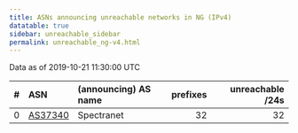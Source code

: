 ```yaml
---
title: ASNs announcing unreachable networks in NG (IPv4)
datatable: true
sidebar: unreachable_sidebar
permalink: unreachable_ng-v4.html
---
```


Data as of 2019-10-21 11:30:00 UTC


<div class="datatable-begin"></div>

|   # | ASN                                    | (announcing) AS name   |   prefixes |   unreachable /24s |
|----:|:---------------------------------------|:-----------------------|-----------:|-------------------:|
|   0 | [AS37340](unreachable_AS37340-v4.html) | Spectranet             |         32 |                 32 |

<div class="datatable-end"></div>